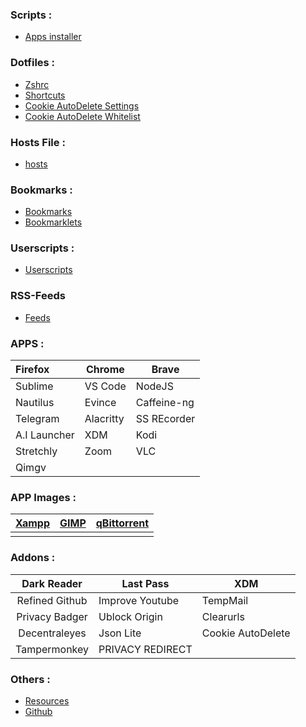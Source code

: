 ### Scripts :

- [Apps installer](https://raw.githubusercontent.com/fynks/configs/main/scripts/apps_installer.sh)

### Dotfiles :

- [Zshrc](https://raw.githubusercontent.com/fynks/configs/main/dotfiles/remove_this_text.zshrc)
- [Shortcuts](https://raw.githubusercontent.com/fynks/configs/main/dotfiles/custom_shortcuts)
- [Cookie AutoDelete Settings](https://github.com/fynks/configs/blob/main/dotfiles/CAD_settings.json)
- [Cookie AutoDelete Whitelist](https://github.com/fynks/configs/blob/main/dotfiles/CAD_white_list.json)

### Hosts File :

- [hosts](https://raw.githubusercontent.com/StevenBlack/hosts/main/hosts)

### Bookmarks :

- [Bookmarks](https://github.com/fynks/bookmarks/blob/main/bookmarks.html)
- [Bookmarklets](https://github.com/fynks/bookmarklets)

### Userscripts :

- [Userscripts](https://github.com/fynks/userscripts)

### RSS-Feeds

- [Feeds](https://github.com/fynks/bookmarks/blob/main/rss-feeds.opml)

### APPS :

| Firefox      | Chrome    | Brave       |
|:------------ | --------- | ----------- |
| Sublime      | VS Code   | NodeJS      |
| Nautilus     | Evince    | Caffeine-ng |
| Telegram     | Alacritty | SS REcorder |
| A.I Launcher | XDM       | Kodi        |
| Stretchly    | Zoom      | VLC         |
| Qimgv        |           |             |

### APP Images :

| [Xampp](https://www.apachefriends.org/index.html) | [GIMP](https://www.appimagehub.com/p/1231847/) | [qBittorrent](https://www.appimagehub.com/p/1346648/) |
|:-------------------------------------------------:|:----------------------------------------------:|:-----------------------------------------------------:|
|                                                   |                                                |                                                       |

### Addons :

| Dark Reader    | Last Pass        | XDM               |
|:--------------:| ---------------- | ----------------- |
| Refined Github | Improve Youtube  | TempMail          |
| Privacy Badger | Ublock Origin    | Clearurls         |
| Decentraleyes  | Json Lite        | Cookie AutoDelete |
| Tampermonkey   | PRIVACY REDIRECT |                   |

### Others :

- [Resources](https://github.com/fynks/Resources) 
- [Github](https://github.com/fynks/configs)

